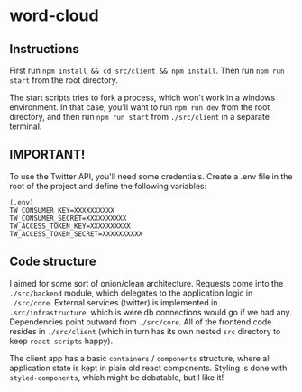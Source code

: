 # word-cloud

## Instructions
First run `npm install && cd src/client && npm install`. Then run `npm run start` from the root directory.

The start scripts tries to fork a process, which won't work in a windows environment. In that case, you'll want to run `npm run dev` from the root directory, and then run `npm run start` from `./src/client` in a separate terminal.

## IMPORTANT!
To use the Twitter API, you'll need some credentials. Create a .env file in the root of the project and define the following variables:

```
(.env)
TW_CONSUMER_KEY=XXXXXXXXXX
TW_CONSUMER_SECRET=XXXXXXXXXX
TW_ACCESS_TOKEN_KEY=XXXXXXXXXX
TW_ACCESS_TOKEN_SECRET=XXXXXXXXXX
```

## Code structure
I aimed for some sort of onion/clean architecture. Requests come into the `./src/backend` module, which delegates to the application logic in `./src/core`. External services (twitter) is implemented in `.src/infrastructure`, which is were db connections would go if we had any. Dependencies point outward from `./src/core`. All of the frontend code resides in `./src/client` (which in turn has its own nested `src` directory to keep `react-scripts` happy).

The client app has a basic `containers` / `components` structure, where all application state is kept in plain old react components. Styling is done with `styled-components`, which might be debatable, but I like it!
